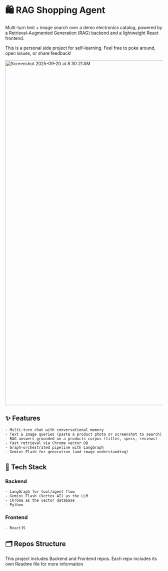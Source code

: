 # 🛍️ RAG Shopping Agent

Multi-turn text + image search over a demo electronics catalog, powered by a Retrieval-Augmented Generation (RAG) backend and a lightweight React frontend.

This is a personal side project for self-learning. Feel free to poke around, open issues, or share feedback!

<img width="810" height="1101" alt="Screenshot 2025-09-20 at 8 30 21 AM" src="https://github.com/user-attachments/assets/70f610f2-310f-4281-9b7d-967e60e6ea3f" />



## ✨ Features
	- Multi-turn chat with conversational memory
	- Text & image queries (paste a product photo or screenshot to search)
	- RAG answers grounded on a products corpus (titles, specs, reviews)
	- Fast retrieval via Chroma vector DB
	- Graph-orchestrated pipeline with LangGraph
	- Gemini Flash for generation (and image understanding)



## 🧱 Tech Stack

### Backend
	- LangGraph for tool/agent flow
	- Gemini Flash (Vertex AI) as the LLM
	- Chroma as the vector database
	- Python 

### Frontend
	- ReactJS

## 🗂️ Repos Structure

This project includes Backend and Frontend repos. Each repo includes its own Readme file for more information
